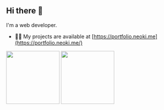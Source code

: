 <h2 align="left">Hi there 👋</h3>

I'm a web developer.

- 👨‍💻 My projects are available at [https://portfolio.neoki.me](https://portfolio.neoki.me/)

<p align="left">
  <img height="144rem" src="https://github-readme-stats.vercel.app/api/top-langs?username=neoki07&layout=compact" alt="" />
  <img height="144rem" src="https://github-readme-streak-stats.herokuapp.com/?user=neoki07" alt="" />
</p>
